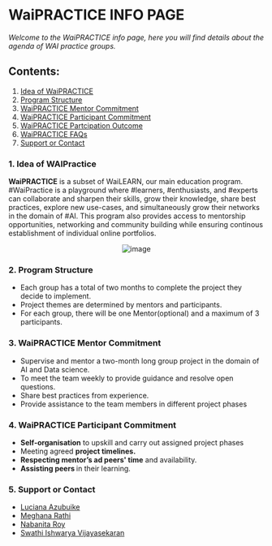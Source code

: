 <h1> WaiPRACTICE INFO PAGE</h1>
<em>Welcome to the WaiPRACTICE info page, here you will find details about the agenda of WAI practice groups.</em>

## Contents:
1. [Idea of WaiPRACTICE](#idea)<br/>
2. [Program Structure](#pst)<br/>
3. [WaiPRACTICE Mentor Commitment](#mc)<br/>
4. [WaiPRACTICE Participant Commitment](#pc)<br/>
5. [WaiPRACTICE Partcipation Outcome](#oc)<br/>
6. [WaiPRACTICE FAQs](#faq)<br/>
7. [Support or Contact](#soc)<br/>

### <a name="idea">1. Idea of WAIPractice</a>
<b>WaiPRACTICE</b> is a subset of WaiLEARN, our main education program. #WaiPractice is a playground where #learners, #enthusiasts, and #experts can collaborate and sharpen their skills, grow their knowledge, share best practices, explore new use-cases, and simultaneously grow their networks in the domain of #AI. This program also provides access to mentorship opportunities, networking and community building while ensuring continous establishment of individual online portfolios. <br/>

<p align="center">
 <img src="https://user-images.githubusercontent.com/69084008/100664686-e6a5f180-334f-11eb-99fe-bd5f875d1835.png" alt="image"/>
<br/>
</p>

### <a name="pst">2. Program Structure</a>
<ul>
 <li>Each group has a total of two months to complete the project they decide to implement.</li>
 <li>Project themes are determined by mentors and participants.</li>
 <li>For each group, there will be one Mentor(optional) and a maximum of 3 participants.</li>
</ul>

### <a name="mc">3. WaiPRACTICE Mentor Commitment</a>
<ul>
 <li>Supervise and mentor a two-month long group project in the domain of AI and Data science.</li>
 <li>To meet the team weekly to provide guidance and resolve open questions.</li>
 <li>Share best practices from experience.</li>
 <li>Provide assistance to the team members in different project phases</li>
</ul>

### <a name="pc">4. WaiPRACTICE Participant Commitment</a>
<ul>
 <li><b>Self-organisation</b> to upskill and carry out assigned project phases</li>
 <li>Meeting agreed <b>project timelines.</b></li>
 <li><b>Respecting mentor’s ad peers' time</b> and availability.</li>
 <li><b>Assisting peers </b>in their learning.</li>
</ul>

### <a name="soc">5. Support or Contact</a>
<ul>
  <li><a href="https://www.linkedin.com/in/i-am-luciana-azubuike/">Luciana Azubuike</a></li>
  <li><a href="https://www.linkedin.com/in/meghana-r-04b6a6122/">Meghana Rathi</a></li>
  <li><a href="https://www.linkedin.com/in/nabanita-roy/">Nabanita Roy</a></li>
  <li><a href="https://www.linkedin.com/in/swathi-ishwarya-vijayasekaran-0a08b723/">Swathi Ishwarya Vijayasekaran</a></li>
</ul>
<br/>
